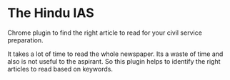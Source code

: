 # The Hindu IAS
Chrome plugin to find the right article to read for your civil service preparation.

It takes a lot of time to read the whole newspaper. Its a waste of time and also is not useful to the aspirant. So this plugin helps to identify the right articles to read based on keywords.
